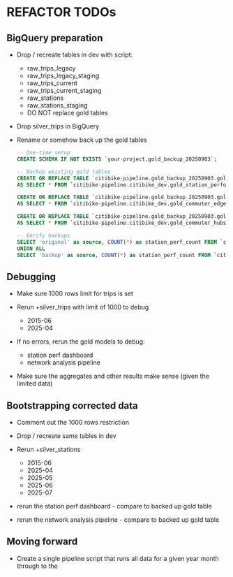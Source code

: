 # REFACTOR TODOs

## BigQuery preparation
- Drop / recreate tables in dev with script:
    - raw_trips_legacy
    - raw_trips_legacy_staging
    - raw_trips_current
    - raw_trips_current_staging
    - raw_stations
    - raw_stations_staging
    - DO NOT replace gold tables
- Drop silver_trips in BigQuery

- Rename or somehow back up the gold tables
    ```sql
    -- One-time setup
    CREATE SCHEMA IF NOT EXISTS `your-project.gold_backup_20250903`;

    -- Backup existing gold tables
    CREATE OR REPLACE TABLE `citibike-pipeline.gold_backup_20250903.gold_station_performance_dashboard` 
    AS SELECT * FROM `citibike-pipeline.citibike_dev.gold_station_performance_dashboard`;

    CREATE OR REPLACE TABLE `citibike-pipeline.gold_backup_20250903.gold_commuter_edges` 
    AS SELECT * FROM `citibike-pipeline.citibike_dev.gold_commuter_edges`;

    CREATE OR REPLACE TABLE `citibike-pipeline.gold_backup_20250903.gold_commuter_hubs` 
    AS SELECT * FROM `citibike-pipeline.citibike_dev.gold_commuter_hubs`;

    -- Verify backups
    SELECT 'original' as source, COUNT(*) as station_perf_count FROM `citibike-pipeline.citibike_dev.gold_station_performance_dashboard`
    UNION ALL
    SELECT 'backup' as source, COUNT(*) as station_perf_count FROM `citibike-pipeline.gold_backup_20250903.gold_station_performance_dashboard`;
    ```

## Debugging
- Make sure 1000 rows limit for trips is set
- Rerun +silver_trips with limit of 1000 to debug
    - 2015-06
    - 2025-04

- If no errors, rerun the gold models to debug:
    - station perf dashboard
    - network analysis pipeline

- Make sure the aggregates and other results make sense (given the limited data)

## Bootstrapping corrected data
- Comment out the 1000 rows restriction
- Drop / recreate same tables in dev
- Rerun +silver_stations
    - 2015-06
    - 2025-04
    - 2025-05
    - 2025-06
    - 2025-07

- rerun the station perf dashboard - compare to backed up gold table
- rerun the network analysis pipeline - compare to backed up gold table

## Moving forward
- Create a single pipeline script that runs all data for a given year month through to the 

